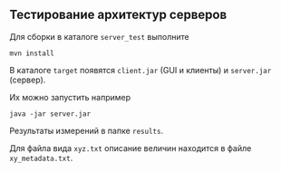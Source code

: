 ## Тестирование архитектур серверов

Для сборки в каталоге `server_test` выполните

```
mvn install
```

В каталоге `target` появятся `client.jar` (GUI и клиенты) и `server.jar` (сервер).

Их можно запустить например

```
java -jar server.jar
```

Результаты измерений в папке `results`.

Для файла вида `xyz.txt` описание величин находится в файле `xy_metadata.txt`.